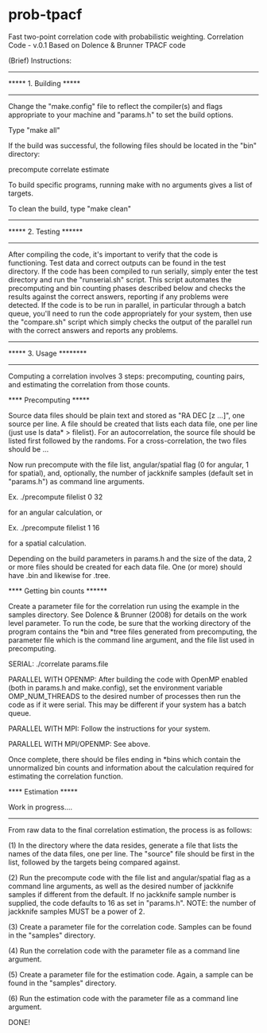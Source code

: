 prob-tpacf
==========

Fast two-point correlation code with probabilistic weighting.
Correlation Code - v.0.1
Based on Dolence & Brunner TPACF code

(Brief) Instructions:

***********************
***** 1. Building *****
***********************

Change the "make.config" file to reflect the compiler(s) and flags appropriate to your machine and "params.h" to set the build options.

Type "make all"

If the build was successful, the following files should be located in the "bin" directory:

precompute
correlate
estimate

To build specific programs, running make with no arguments gives a list of targets.

To clean the build, type "make clean"


***********************
***** 2. Testing ******
***********************

After compiling the code, it's important to verify that the code is functioning.  Test data and correct outputs can be found in the test directory.  If the code has been compiled to run serially, simply enter the test directory and run the "runserial.sh" script.  This script automates the precomputing and bin counting phases described below and checks the results against the correct answers, reporting if any problems were detected.  If the code is to be run in parallel, in particular through a batch queue, you'll need to run the code appropriately for your system, then use the "compare.sh" script which simply checks the output of the parallel run with the correct answers and reports any problems.


***********************
***** 3. Usage ********
***********************

Computing a correlation involves 3 steps: precomputing, counting pairs, and estimating the correlation from those counts.


**** Precomputing *****

Source data files should be plain text and stored as "RA DEC [z ...]", one source per line.
A file should be created that lists each data file, one per line (just use ls data* > filelist).  For an autocorrelation, the source file should be listed first followed by the randoms.  For a cross-correlation, the two files should be ...

Now run precompute with the file list, angular/spatial flag (0 for angular, 1 for spatial), and, optionally, the number of jackknife samples (default set in "params.h") as command line arguments.

Ex.	./precompute filelist 0 32

for an angular calculation, or

Ex.	./precompute filelist 1 16

for a spatial calculation.

Depending on the build parameters in params.h and the size of the data, 2 or more files should be created for each data file.  One (or more) should have .bin and likewise for .tree.


**** Getting bin counts ******

Create a parameter file for the correlation run using the example in the samples directory.  See Dolence & Brunner (2008) for details on the work level parameter.
To run the code, be sure that the working directory of the program contains the *bin and *tree files generated from precomputing, the parameter file which is the command line argument, and the file list used in precomputing.

SERIAL:
	./correlate params.file

PARALLEL WITH OPENMP:
	After building the code with OpenMP enabled (both in params.h and make.config), set the environment variable OMP_NUM_THREADS to the desired number of processes then run the code as if it were serial.  This may be different if your system has a batch queue.

PARALLEL WITH MPI:
	Follow the instructions for your system.

PARALLEL WITH MPI/OPENMP:
	See above.

Once complete, there should be files ending in *bins which contain the unnormalized bin counts and information about the calculation required for estimating the correlation function.


**** Estimation *****

Work in progress....


****************************************************************************

From raw data to the final correlation estimation, the process is as follows:

(1) In the directory where the data resides, generate a file that lists the names of the data files, one per line.  The "source" file should be first in the list, followed by the targets being compared against.

(2) Run the precompute code with the file list and angular/spatial flag as a command line arguments, as well as the desired number of jackknife samples if different from the default.  If no jackknife sample number is supplied, the code defaults to 16 as set in "params.h".  NOTE:  the number of jackknife samples MUST be a power of 2.

(3) Create a parameter file for the correlation code.  Samples can be found in the "samples" directory.

(4) Run the correlation code with the parameter file as a command line argument.

(5) Create a parameter file for the estimation code.  Again, a sample can be found in the "samples"  directory.

(6) Run the estimation code with the parameter file as a command line argument.

DONE!
